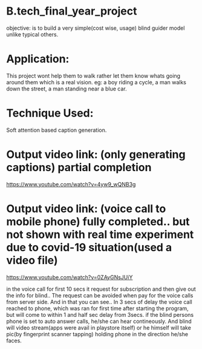 # B.tech_final_year_project
objective: is to build a very simple(cost wise, usage) blind guider model unlike typical others.

# Application:
  This project wont help them to walk rather let them know whats going around them which is a real vision. eg: a boy riding a cycle, a man walks down the street, a man standing near a blue car.


# Technique Used:
  Soft attention based caption generation.

# Output video link: (only generating captions) partial completion
https://www.youtube.com/watch?v=4yw9_wQNB3g

# Output video link: (voice call to mobile phone) fully completed.. but not shown with real time experiment due to covid-19 situation(used a video file)
https://www.youtube.com/watch?v=0ZAyGNsJUiY

in the voice call for first 10 secs it request for subscription and then give out the info for blind.. The request can be avoided when pay for the voice calls from server side. And in that you can see.. In 3 secs of delay the voice call reached to phone, which was ran for first time after starting the program, but will come to within 1 and half sec delay from 3secs. if the blind persons phone is set to auto answer calls, he/she can hear contineously. And blind will video stream(apps were avail in playstore itself) or he himself will take pic(by fingerprint scanner tapping) holding phone in the direction he/she faces.


